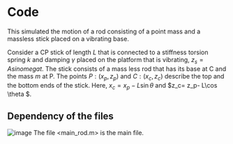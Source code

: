 # Code 
This simulated the motion of a  rod consisting of a point mass
and a massless stick placed on a vibrating base. 

Consider a CP stick of length $L$ that is connected to a stiffness torsion spring $k$ and damping $\gamma$ placed on the platform that is vibrating, $z_s= A sin omega t$. The stick consists of a mass less rod that has its base at C and the mass $m$ at P. The points $P:(x_p,z_p)$ and $C: (x_c, z_c)$ describe the top and the bottom ends of the stick.  Here, $x_c= x_p- L\sin \theta$  and $z_c= z_p- L\cos \theta $.


## Dependency of  the files 
![image](https://github.com/toshankarghosh/toothpicks/assets/34761306/458c2d3d-808b-4464-9c26-5b885eb433af)
The  file <main_rod.m> is the main file.  
